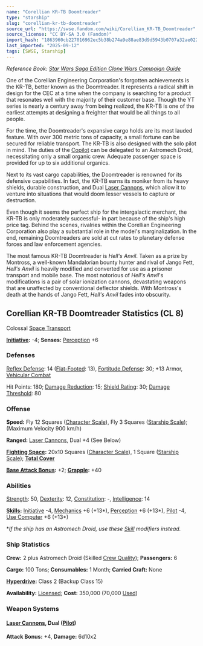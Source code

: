 ```yaml
---
name: "Corellian KR-TB Doomtreader"
type: "starship"
slug: "corellian-kr-tb-doomtreader"
source_url: "https://swse.fandom.com/wiki/Corellian_KR-TB_Doomtreader"
source_license: "CC BY-SA 3.0 (Fandom)"
import_hash: "1863960cb227016962ec5b38b274a9e88ae83d9d5943b0707a32ae022939d4a7"
last_imported: "2025-09-12"
tags: [SWSE, Starship]
---
```

*Reference Book: [Star Wars Saga Edition Clone Wars Campaign Guide](https://swse.fandom.com/wiki/Star_Wars_Saga_Edition_Clone_Wars_Campaign_Guide)*

One of the Corellian Engineering Corporation's forgotten achievements is the KR-TB, better known as the Doomtreader. It represents a radical shift in design for the CEC at a time when the company is searching for a product that resonates well with the majority of their customer base. Though the YT series is nearly a century away from being realized, the KR-TB is one of the earliest attempts at designing a freighter that would be all things to all people.

For the time, the Doomtreader's expansive cargo holds are its most lauded feature. With over 300 metric tons of capacity, a small fortune can be secured for reliable transport. The KR-TB is also designed with the solo pilot in mind. The duties of the [Copilot](https://swse.fandom.com/wiki/Copilot) can be delegated to an Astromech Droid, necessitating only a small organic crew. Adequate passenger space is provided for up to six additional organics.

Next to its vast cargo capabilities, the Doomtreader is renowned for its defensive capabilities. In fact, the KR-TB earns its moniker from its heavy shields, durable construction, and Dual [Laser Cannons](https://swse.fandom.com/wiki/Laser_Cannons), which allow it to venture into situations that would doom lesser vessels to capture or destruction.

Even though it seems the perfect ship for the intergalactic merchant, the KR-TB is only moderately successful- in part because of the ship's high price tag. Behind the scenes, rivalries within the Corellian Engineering Corporation also play a substantial role in the model's marginalization. In the end, remaining Doomtreaders are sold at cut rates to planetary defense forces and law enforcement agencies.

The most famous KR-TB Doomtreader is *Hell's Anvil*. Taken as a prize by Montross, a well-known Mandalorian bounty hunter and rival of Jango Fett, *Hell's Anvil* is heavily modified and converted for use as a prisoner transport and mobile base. The most notorious of *Hell's Anvil*<nowiki/>'s modifications is a pair of solar ionization cannons, devastating weapons that are unaffected by conventional deflector shields. With Montross's death at the hands of Jango Fett, *Hell's Anvil* fades into obscurity.
## Corellian KR-TB Doomtreader Statistics (CL 8)
Colossal [Space Transport](https://swse.fandom.com/wiki/Space_Transport)

**[Initiative](https://swse.fandom.com/wiki/Initiative):** -4; **Senses:** [Perception](https://swse.fandom.com/wiki/Perception) +6
### Defenses
[Reflex Defense](https://swse.fandom.com/wiki/Reflex_Defense_(Vehicles)): 14 ([Flat-Footed](https://swse.fandom.com/wiki/Flat-Footed): 13), [Fortitude Defense](https://swse.fandom.com/wiki/Fortitude_Defense_(Vehicles)): 30; +13 Armor, [Vehicular Combat](https://swse.fandom.com/wiki/Vehicular_Combat)

Hit Points: 180; [Damage Reduction](https://swse.fandom.com/wiki/Damage_Reduction): 15; [Shield Rating](https://swse.fandom.com/wiki/Shield_Rating): 30; [Damage Threshold](https://swse.fandom.com/wiki/Damage_Threshold_(Vehicles)): 80
### Offense
**Speed:** Fly 12 Squares ([Character Scale](https://swse.fandom.com/wiki/Character_Scale)), Fly 3 Squares ([Starship Scale](https://swse.fandom.com/wiki/Starship_Scale)); (Maximum Velocity 900 km/h)

**Ranged:** [Laser Cannons](https://swse.fandom.com/wiki/Laser_Cannons), Dual +4 (See Below)

**[Fighting Space](https://swse.fandom.com/wiki/Fighting_Space):** 20x10 Squares ([Character Scale](https://swse.fandom.com/wiki/Character_Scale)), 1 Square ([Starship Scale](https://swse.fandom.com/wiki/Starship_Scale)); **[Total Cover](https://swse.fandom.com/wiki/Total_Cover)**

**[Base Attack Bonus](https://swse.fandom.com/wiki/Base_Attack_Bonus):** +2; **[Grapple](https://swse.fandom.com/wiki/Grapple):** +40
### Abilities
[Strength](https://swse.fandom.com/wiki/Strength): 50, [Dexterity](https://swse.fandom.com/wiki/Dexterity): 12, [Constitution](https://swse.fandom.com/wiki/Constitution): -, [Intelligence](https://swse.fandom.com/wiki/Intelligence): 14

**[Skills](https://swse.fandom.com/wiki/Skills):** [Initiative](https://swse.fandom.com/wiki/Initiative) -4, [Mechanics](https://swse.fandom.com/wiki/Mechanics) +6 (+13*), [Perception](https://swse.fandom.com/wiki/Perception) +6 (+13*), [Pilot](https://swse.fandom.com/wiki/Pilot) -4, [Use Computer](https://swse.fandom.com/wiki/Use_Computer) +6 (+13*)

**If the ship has an Astromech Droid, use these [Skill](https://swse.fandom.com/wiki/Skill) modifiers instead.*
### Ship Statistics
**Crew:** 2 plus Astromech Droid (Skilled [Crew Quality](https://swse.fandom.com/wiki/Crew_Quality)); **Passengers:** 6

**Cargo:** 100 Tons; **Consumables:** 1 Month; **Carried Craft:** None

**[Hyperdrive](https://swse.fandom.com/wiki/Hyperdrive):** Class 2 (Backup Class 15)

**Availability:** [Licensed](https://swse.fandom.com/wiki/Licensed); **Cost:** 350,000 (70,000 [Used](https://swse.fandom.com/wiki/Used))
### Weapon Systems
#### **[Laser Cannons](https://swse.fandom.com/wiki/Laser_Cannons), Dual ([Pilot](https://swse.fandom.com/wiki/Pilot_(Vehicle_Combat)))**
**Attack Bonus:** +4, **Damage:** 6d10x2